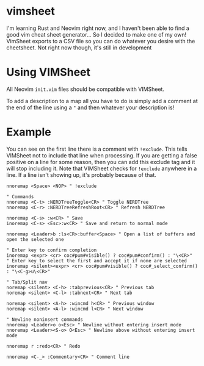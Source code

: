 # vimsheet
I'm learning Rust and Neovim right now, and I haven't been able to find a good vim cheat sheet generator... So I decided to make one of my own! VimSheet exports to a CSV file so you can do whatever you desire with the cheetsheet. Not right now though, it's still in development

# Using VIMSheet
All Neovim `init.vim` files should be compatible with VIMSheet.

To add a description to a map all you have to do is simply add a comment at the end of the line using a `"` and then whatever your description is!

# Example
You can see on the first line there is a comment with `!exclude`. This tells VIMSheet not to include that line when processing. If you are getting a false positive on a line for some reason, then you can add this exclude tag and it will stop including it.
Note that VIMSheet checks for `!exclude` anywhere in a line. If a line isn't showing up, it's probably because of that.
```vim
nnoremap <Space> <NOP> " !exclude

" Commands
nnoremap <C-t> :NERDTreeToggle<CR> " Toggle NERDTree
nnoremap <C-r> :NERDTreeRefreshRoot<CR> " Refresh NERDTree

nnoremap <C-s> :w<CR> " Save
inoremap <C-s> <Esc>:w<CR> " Save and return to normal mode

nnoremap <Leader>b :ls<CR>:buffer<Space> " Open a list of buffers and open the selected one

" Enter key to confirm completion
inoremap <expr> <cr> coc#pum#visible() ? coc#pum#confirm() : "\<CR>"
" Enter key to select the first and accept it if none are selected
inoremap <silent><expr> <cr> coc#pum#visible() ? coc#_select_confirm() : "\<C-g>u\<CR>"

" Tab/Split nav
noremap <silent> <C-h> :tabprevious<CR> " Previous tab
noremap <silent> <C-l> :tabnext<CR> " Next tab

noremap <silent> <A-h> :wincmd h<CR> " Previous window
noremap <silent> <A-l> :wincmd l<CR> " Next window

" Newline noninsert commands
nnoremap <Leader>o o<Esc> " Newline without entering insert mode
nnoremap <Leader><S-o> O<Esc> " Newline above without entering insert mode

nnoremap r :redo<CR> " Redo

nnoremap <C-_> :Commentary<CR> " Comment line
```
